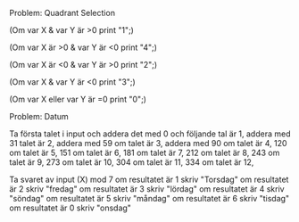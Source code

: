 Problem: Quadrant Selection

(Om var X & var Y är >0 print "1";)

(Om var X är >0 & var Y är <0 print "4";)

(Om var X är <0 & var Y är >0 print "2";)

(Om var X & var Y är <0 print "3";)

(Om var X eller var Y är =0 print "0";)

Problem: Datum

Ta första talet i input och addera det med 0 och följande tal är 1, addera med 31 talet är 2, addera med 59 om talet är 3, addera med 90 om talet är 4, 120 om talet är 5, 151 om talet är 6, 181 om talet är 7, 212 om talet är 8, 243 om talet är 9, 273 om talet är 10, 304 om talet är 11, 334 om talet är 12,

Ta svaret av input (X) mod 7
om resultatet är 1 skriv "Torsdag"
om resultatet är 2 skriv "fredag" 
om resultatet är 3 skriv "lördag"
om resultatet är 4 skriv "söndag" 
om resultatet är 5 skriv "måndag" 
om resultatet är 6 skriv "tisdag"
om resultatet är 0 skriv "onsdag" 
